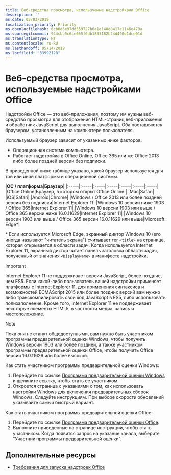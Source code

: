 ```yaml
---
title: Веб-средства просмотра, используемые надстройками Office
description: ''
ms.date: 05/03/2019
localization_priority: Priority
ms.openlocfilehash: 6cb0d6e97dd559727b6a1e140d8417e1146e479a
ms.sourcegitcommit: 944cbb5c6ce055f6db1833182b24d490d1dce01d
ms.translationtype: HT
ms.contentlocale: ru-RU
ms.lasthandoff: 05/14/2019
ms.locfileid: "33992128"
---
```

# <a name="web-viewers-used-by-office-add-ins"></a>Веб-средства просмотра, используемые надстройками Office

Надстройки Office — это веб-приложения, поэтому им нужны веб-средство просмотра для отображения HTML-страниц веб-приложения и обработчик JavaScript для выполнения JavaScript. Оба поставляются браузером, установленным на компьютере пользователя.

Используемый браузер зависит от указанных ниже факторов.

- Операционная система компьютера.
- Работает надстройка в Office Online, Office 365 или же Office 2013 либо более поздней версии без подписки.

В приведенной ниже таблице указано, какой браузер используется для той или иной платформы и операционной системы.

|**ОС / платформа**|**Браузер**|
|:-----|:-----|:-----|:-----|:-----|:-----|:-----|
|Office Online|Браузер, в котором открыт Office Online.|
|Mac|Safari|
|iOS|Safari|
|Android|Chrome|
|Windows / Office 2013 или более поздней версии без подписки|Internet Explorer 11|
|Windows 10 версии ниже 1903 / Office 365|Internet Explorer 11|
|Windows 10 версии 1903 или выше / Office 365 версии ниже 16.0.11629|Internet Explorer 11|
|Windows 10 версии 1903 или выше / Office 365 версии 16.0.11629 или выше|Microsoft Edge\*|

\* Если используется Microsoft Edge, экранный диктор Windows 10 (его иногда называют "читатель экрана") считывает тег `<title>` на странице, которая открывается в области задач. Когда используется Internet Explorer 11, экранный диктор читает панель заголовка области задач, полученный от значения `<DisplayName>` в манифесте надстройки.

> [!IMPORTANT]
> Internet Explorer 11 не поддерживает версии JavaScript, более поздние, чем ES5. Если какой-либо пользователь вашей надстройки применяет платформы с Internet Explorer 11, для применения синтаксиса и возможностей ECMAScript 2015 или более поздних версий вам нужно либо транскомпилировать свой код JavaScript в ES5, либо использовать полизаполнение. Кроме того, Internet Explorer 11 не поддерживает некоторые элементы HTML5, в частности медиа, запись и местоположение.

> [!NOTE]
> Пока они не станут общедоступными, вам нужно быть участником программы предварительной оценки Windows, чтобы получить Windows версии 1903 или более поздней, а также участником программы предварительной оценки Office, чтобы получить Office версии 16.0.11629 или более высокой.
>
> Как стать участником программы предварительной оценки Windows:
> 
> 1. Перейдите по ссылке [Программа предварительной оценки Windows](https://insider.windows.com) и щелкните ссылку, чтобы стать ее участником.
> 2. Откроется страница с указаниями о том, как использовать настройки Windows для включения предварительных сборок Windows. Следуйте инструкциям. При выборе скорости обновлений указывайте самый быстрый вариант.
>
> Как стать участником программы предварительной оценки Office:
> 
> 1. Перейдите по ссылке [Программа предварительной оценки Office](https://insider.office.com/join).
> 2. Выполните приведенные на странице инструкции, чтобы стать участником. Когда появится запрос на указание канала, выберите "Участник программы предварительной оценки".

## <a name="see-also"></a>Дополнительные ресурсы

- [Требования для запуска надстроек Office](requirements-for-running-office-add-ins.md)
